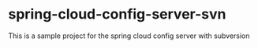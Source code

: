 # spring-cloud-config-server-svn
This is a sample project for the spring cloud config server with subversion
